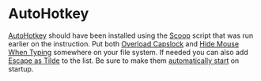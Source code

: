 # AutoHotkey
[AutoHotkey](https://scoop.sh/#/apps?q=autohotkey&s=0&d=1&o=true) should have been installed using the [Scoop](https://scoop.sh/) script that was run earlier on the instruction. Put both [Overload Capslock](../../ahk/overload-capslock.ahk) and [Hide Mouse When Typing](../../ahk/hide-mouse-when-typing.ahk) somewhere on your file system. If needed you can also add [Escape as Tilde](../../ahk/escape-as-tilde.ahk) to the list. Be sure to make them [automatically start](../automatically-start.md) on startup.
